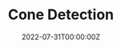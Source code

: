 ---
title: Cone Detection
summary: Reproduced Faster R-CNN model by combining Region Proposal Network with Fast R-CNN. Compared the performance of Faster R-CNN model with YOLOv3 model on cone annotated dataset.
tags:
  - Deep Learning
date: '2022-07-31T00:00:00Z'

# Optional external URL for project (replaces project detail page).
# external_link: 'https://github.com/leilai125/DeepVO/tree/dev'

image:
  caption: Cone Detection
  alt_text: Cone Detection
  focal_point: Smart

links:
  - icon: github
    icon_pack: fab
    name: Source code
    url: https://colab.research.google.com/drive/1YSquCnEYDlBfGWvB9OvHy9PzcDA8KBO9
  - icon: slides
    icon_pack: fab
    name: Slides
    url: https://docs.google.com/presentation/d/1AtpbUdro1p_mXU4tbVF0Di6cSytEf8FQzjB4LBi5miY/edit#slide=id.p
  - icon: document
    icon_pack: fab
    name: Document
    url: https://docs.google.com/document/d/1q-gPWjPwW611z6CmJs1C_BVIUV05ySgwJCaNVJ8OxhI/edit#
url_code: ''
url_pdf: ''
url_slides: ''
url_video: ''

# Slides (optional).
#   Associate this project with Markdown slides.
#   Simply enter your slide deck's filename without extension.
#   E.g. `slides = "example-slides"` references `content/slides/example-slides.md`.
#   Otherwise, set `slides = ""`.
slides: ''
---